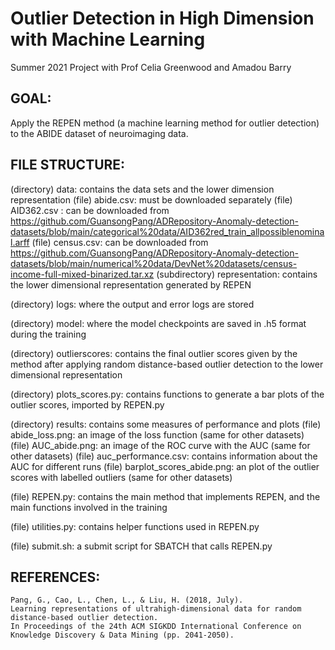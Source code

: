 # Outlier Detection in High Dimension with Machine Learning
Summer 2021 Project with Prof Celia Greenwood and Amadou Barry

## GOAL:
Apply the REPEN method (a machine learning method for outlier detection) to the ABIDE dataset of neuroimaging data.

## FILE STRUCTURE: 
(directory) data: contains the data sets and the lower dimension representation
	(file) abide.csv: must be downloaded separately
	(file) AID362.csv : can be downloaded from https://github.com/GuansongPang/ADRepository-Anomaly-detection-datasets/blob/main/categorical%20data/AID362red_train_allpossiblenominal.arff
	(file) census.csv: can be downloaded from https://github.com/GuansongPang/ADRepository-Anomaly-detection-datasets/blob/main/numerical%20data/DevNet%20datasets/census-income-full-mixed-binarized.tar.xz
	(subdirectory) representation: contains the lower dimensional representation generated by REPEN

(directory) logs: where the output and error logs are stored

(directory) model: where the model checkpoints are saved in .h5 format during the training

(directory) outlierscores: contains the final outlier scores given by the method after applying random distance-based outlier detection to the lower dimensional representation

(directory) plots_scores.py: contains functions to generate a bar plots of the outlier scores, imported by REPEN.py

(directory) results: contains some measures of performance and plots
	(file) abide_loss.png: an image of the loss function (same for other datasets)
	(file) AUC_abide.png: an image of the ROC curve with the AUC (same for other datasets)
	(file) auc_performance.csv: contains information about the AUC for different runs
	(file) barplot_scores_abide.png: an plot of the outlier scores with labelled outliers (same for other datasets)

(file) REPEN.py: contains the main method that implements REPEN, and the main functions involved in the training

(file) utilities.py: contains helper functions used in REPEN.py

(file) submit.sh: a submit script for SBATCH that calls REPEN.py

## REFERENCES:
	Pang, G., Cao, L., Chen, L., & Liu, H. (2018, July).
	Learning representations of ultrahigh-dimensional data for random distance-based outlier detection.
	In Proceedings of the 24th ACM SIGKDD International Conference on Knowledge Discovery & Data Mining (pp. 2041-2050).
